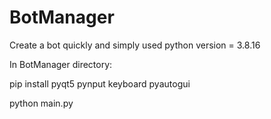 # BotManager
Create a bot quickly and simply
used python version = 3.8.16

In BotManager directory:

pip install pyqt5 pynput keyboard pyautogui

python main.py
